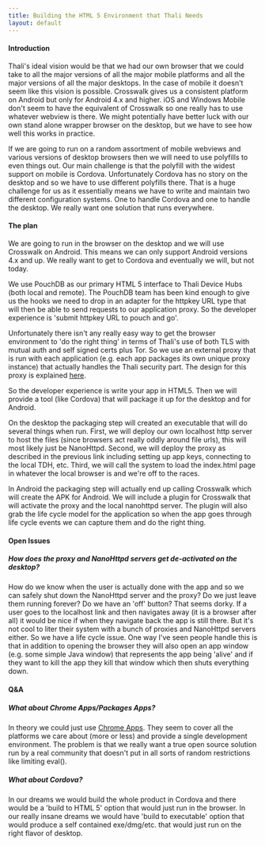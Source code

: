 ```yaml
---
title: Building the HTML 5 Environment that Thali Needs
layout: default
---
```


#### Introduction

Thali's ideal vision would be that we had our own browser that we could take to all the major versions of all the major mobile platforms and all the major versions of all the major desktops. In the case of mobile it doesn't seem like this vision is possible. Crosswalk gives us a consistent platform on Android but only for Android 4.x and higher. iOS and Windows Mobile don't seem to have the equivalent of Crosswalk so one really has to use whatever webview is there. We might potentially have better luck with our own stand alone wrapper browser on the desktop, but we have to see how well this works in practice.

If we are going to run on a random assortment of mobile webviews and various versions of desktop browsers then we will need to use polyfills to even things out. Our main challenge is that the polyfill with the widest support on mobile is Cordova. Unfortunately Cordova has no story on the desktop and so we have to use different polyfills there. That is a huge challenge for us as it essentially means we have to write and maintain two different configuration systems. One to handle Cordova and one to handle the desktop. We really want one solution that runs everywhere.

#### The plan

We are going to run in the browser on the desktop and we will use Crosswalk on Android. This means we can only support Android versions 4.x and up. We really want to get to Cordova and eventually we will, but not today.

We use PouchDB as our primary HTML 5 interface to Thali Device Hubs (both local and remote). The PouchDB team has been kind enough to give us the hooks we need to drop in an adapter for the httpkey URL type that will then be able to send requests to our application proxy. So the developer experience is 'submit httpkey URL to pouch and go'.

Unfortunately there isn't any really easy way to get the browser environment to 'do the right thing' in terms of Thali's use of both TLS with mutual auth and self signed certs plus Tor. So we use an external proxy that is run with each application (e.g. each app packages its own unique proxy instance) that actually handles the Thali security part. The design for this proxy is explained [here](https://thali.codeplex.com/discussions/544073#PostContent_1244918).

So the developer experience is write your app in HTML5. Then we will provide a tool (like Cordova) that will package it up for the desktop and for Android. 

On the desktop the packaging step will created an executable that will do several things when run. First, we will deploy our own localhost http server to host the files (since browsers act really oddly around file urls), this will most likely just be NanoHttpd. Second, we will deploy the proxy as described in the previous link including setting up app keys, connecting to the local TDH, etc. Third, we will call the system to load the index.html page in whatever the local browser is and we're off to the races.

In Android the packaging step will actually end up calling Crosswalk which will create the APK for Android. We will include a plugin for Crosswalk that will activate the proxy and the local nanohttpd server. The plugin will also grab the life cycle model for the application so when the app goes through life cycle events we can capture them and do the right thing.

#### Open Issues

##### How does the proxy and NanoHttpd servers get de-activated on the desktop?

How do we know when the user is actually done with the app and so we can safely shut down the NanoHttpd server and the proxy? Do we just leave them running forever? Do we have an 'off' button? That seems dorky. If a user goes to the localhost link and then navigates away (it is a browser after all) it would be nice if when they navigate back the app is still there. But it's not cool to liter their system with a bunch of proxies and NanoHttpd servers either. So we have a life cycle issue. One way I've seen people handle this is that in addition to opening the browser they will also open an app window (e.g. some simple Java window) that represents the app being 'alive' and if they want to kill the app they kill that window which then shuts everything down.

#### Q&A

##### What about Chrome Apps/Packages Apps?

In theory we could just use [Chrome Apps](https://developer.chrome.com/apps/about_apps). They seem to cover all the platforms we care about (more or less) and provide a single development environment. The problem is that we really want a true open source solution run by a real community that doesn't put in all sorts of random restrictions like limiting eval().

##### What about Cordova?

In our dreams we would build the whole product in Cordova and there would be a 'build to HTML 5' option that would just run in the browser. In our really insane dreams we would have 'build to executable' option that would produce a self contained exe/dmg/etc. that would just run on the right flavor of desktop.

